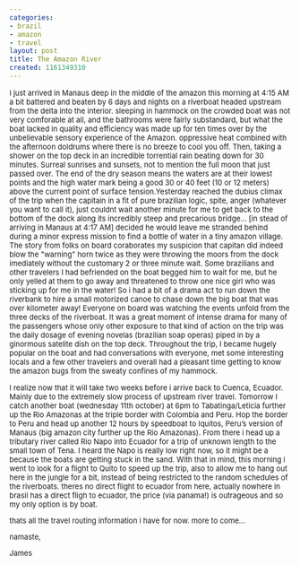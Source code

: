 ```yaml
---
categories:
- brazil
- amazon
- travel
layout: post
title: The Amazon River
created: 1161349310
---
```

<font size="2">I just arrived in Manaus deep in the middle of the amazon this morning at 4:15 AM a bit battered and beaten by 6 days and nights on a riverboat headed upstream from the delta into the interior. sleeping in hammock on the crowded boat was not very comforable at all, and the bathrooms were fairly substandard, but what the boat lacked in quality and efficiency was made up for ten times over by the unbelievable sensory experience of the Amazon. oppressive heat combined with the afternoon doldrums where there is no breeze to cool you off. Then, taking a shower on the top deck in an incredible torrential rain beating down for 30 minutes. Surreal sunrises and sunsets, not to mention the full moon that just passed over. The end of the dry season means the waters are at their lowest points and the high water mark being a good 30 or 40 feet (10 or 12 meters) above the current point of surface tension.</font><font size="2">Yesterday reached the dubius climax of the trip when the capitain in a fit of pure brazilian logic, spite, anger (whatever you want to call it), just couldnt wait another minute for me to get back to the bottom of the dock along its incredibly steep and precarious bridge... [in stead of arriving in Manaus at 4:17 AM] decided he would leave me stranded behind during a minor express mission to find a bottle of water in a tiny amazon village. The story from folks on board coraborates my suspicion that capitan did indeed blow the "warning" horn twice as they were throwing the moors from the dock imediately without the customary 2 or three minute wait. Some brazilians and other travelers I had befriended on the boat begged him to wait for me, but he only yelled at them to go away and threatened to throw one nice girl who was sticking up for me in the water! So i had a bit of a drama act to run down the riverbank to hire a small motorized canoe to chase down the big boat that was over kilometer away! Everyone on board was watching the events unfold from the three decks of the riverboat. It was a great moment of intense drama for many of the passengers whose only other exposure to that kind of action on the trip was the daily dosage of evening novelas (brazilian soap operas) piped in by a ginormous satelite dish on the top deck. Throughout the trip, I became hugely popular on the boat and had conversations with everyone, met some interesting locals and a few other travelers and overall had a pleasant time getting to know the amazon bugs from the sweaty confines of my hammock.

I realize now that it will take two weeks before i arrive back to Cuenca, Ecuador. Mainly due to the extremely slow process of upstream river travel. Tomorrow I catch another boat (wednesday 11th october) at 6pm to Tabatinga/Leticia further up the Rio Amazonas at the triple border with Colombia and Peru. Hop the border to Peru and head up another 12 hours by speedboat to Iquitos, Peru&rsquo;s version of Manaus (big amazon city further up the Rio Amazonas). From there i head up a tributary river called Rio Napo into Ecuador for a trip of unknown length to the small town of Tena. I heard the Napo is really low right now, so it might be a because the boats are getting stuck in the sand. With that in mind, this morning i went to look for a flight to Quito to speed up the trip, also to allow me to hang out here in the jungle for a bit, instead of being restricted to the random schedules of the riverboats. theres no direct flight to ecuador from here, actually nowhere in brasil has a direct fligh to ecuador, the price (via panama!) is outrageous and so my only option is by boat.

thats all the travel routing information i have for now. more to come...

namaste,

James

<p /></font>
